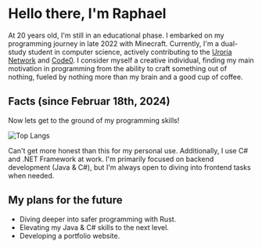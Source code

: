 # Hello there, I'm Raphael 

At 20 years old, I'm still in an educational phase. I embarked on my programming journey in late 2022 with Minecraft. Currently, I'm a dual-study student in computer science, actively contributing to the [Uroria Network](https://github.com/Uroria) and [Code0](https://github.com/code0-tech). I consider myself a creative individual, finding my main motivation in programming from the ability to craft something out of nothing, fueled by nothing more than my brain and a good cup of coffee.

## Facts (since Februar 18th, 2024)
Now lets get to the ground of my programming skills!

![Top Langs](https://github-readme-stats.vercel.app/api/wakatime?username=raphaelgoetz&theme=dark&hide_title=true&hide_border=true&hide=Gitignore%20file,SVG,Text,XML,CSV/TSV,PRoperties,Groovy,Grade,Other,TeX,TSConfig,Git%20Config,%20Image%20(svg),Docker,GraphQl,Bash,Shell%20Script,HTTP%20Request,SQL,Java%20Properties,Binary,Gradle,Markdown)

Can't get more honest than this for my personal use. Additionally, I use C# and .NET Framework at work. I'm primarily focused on backend development (Java & C#), but I'm always open to diving into frontend tasks when needed.

## My plans for the future
- Diving deeper into safer programming with Rust.
- Elevating my Java & C# skills to the next level.
- Developing a portfolio website.
